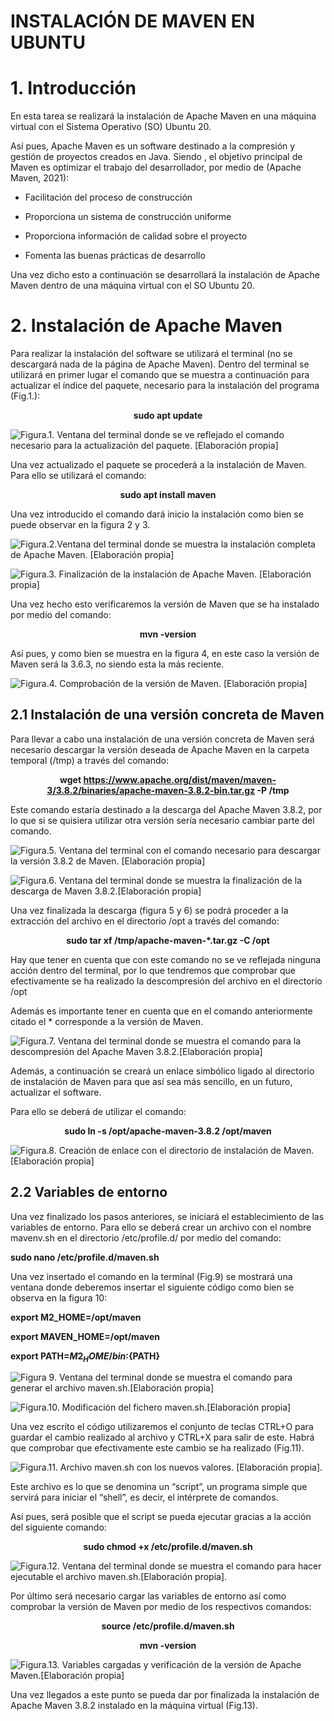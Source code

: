 # INSTALACIÓN DE MAVEN EN UBUNTU

# 1. Introducción

En esta tarea se realizará la instalación de Apache Maven en una máquina virtual con el Sistema Operativo (SO) Ubuntu 20.

Así pues, Apache Maven es un software destinado a la compresión y gestión de proyectos creados en Java. Siendo , el objetivo principal de Maven es optimizar el trabajo del desarrollador, por medio de (Apache Maven, 2021):

- Facilitación del proceso de construcción

- Proporciona un sistema de construcción uniforme

- Proporciona información de calidad sobre el proyecto

- Fomenta las buenas prácticas de desarrollo

Una vez dicho esto a continuación se desarrollará la instalación de Apache Maven dentro de una máquina virtual con el SO Ubuntu 20.

 # 2.  Instalación de Apache Maven
 
 Para realizar la instalación del software se utilizará el terminal (no se descargará nada de la página de Apache Maven). Dentro del terminal se utilizará en primer lugar el comando que se muestra a continuación para actualizar el índice del paquete, necesario para la instalación del programa (Fig.1.):
 
 **<p align="center"> sudo apt update </p>**
 
 ![Figura.1. Ventana del terminal donde se ve reflejado el comando necesario para la actualización del paquete. [Elaboración propia]](https://raw.githubusercontent.com/jdabrante/INFORME-N-2/DAW/1M.png "Figura.1. Ventana del terminal donde se ve reflejado el comando necesario para la actualización del paquete. [Elaboración propia]")

Una vez actualizado el paquete se procederá a la instalación de Maven. Para ello se utilizará el comando:

**<p align="center"> sudo apt install maven </p>**

Una vez introducido el comando dará inicio la instalación como bien se puede observar en la figura 2 y 3.

 ![Figura.2.Ventana del terminal donde se muestra la instalación completa de Apache Maven. [Elaboración propia]](https://raw.githubusercontent.com/jdabrante/INFORME-N-2/DAW/2M.png "Figura.2.Ventana del terminal donde se muestra la instalación completa de Apache Maven. [Elaboración propia]")
 
  ![Figura.3. Finalización de la instalación de Apache Maven. [Elaboración propia]](https://raw.githubusercontent.com/jdabrante/INFORME-N-2/DAW/4M.png "Figura.3. Finalización de la instalación de Apache Maven. [Elaboración propia]")

Una vez hecho esto verificaremos la versión de Maven que se ha instalado por medio del comando:

**<p align="center"> mvn -version </p>**

Así pues, y como bien se muestra en la figura 4, en este caso la versión de Maven será la 3.6.3, no siendo esta la más reciente.

  ![Figura.4.  Comprobación de la versión de Maven. [Elaboración propia]](https://raw.githubusercontent.com/jdabrante/INFORME-N-2/DAW/6M.png "Figura.4.  Comprobación de la versión de Maven. [Elaboración propia]")
  
  ## 2.1 Instalación de una versión concreta de Maven
  
Para llevar a cabo una instalación de una versión concreta de Maven será necesario descargar la versión deseada de Apache Maven en la carpeta temporal (/tmp) a través del comando:

**<p align="center"> wget https://www.apache.org/dist/maven/maven-3/3.8.2/binaries/apache-maven-3.8.2-bin.tar.gz -P /tmp </p>**

Este comando estaría destinado a la descarga del Apache Maven 3.8.2, por lo que si se quisiera utilizar otra versión sería necesario cambiar parte del comando.

  ![Figura.5. Ventana del terminal con el comando necesario para descargar la versión 3.8.2 de Maven. [Elaboración propia]
](https://raw.githubusercontent.com/jdabrante/INFORME-N-2/DAW/7M.png "Figura.5. Ventana del terminal con el comando necesario para descargar la versión 3.8.2 de Maven. [Elaboración propia]")

 ![Figura.6. Ventana del terminal donde se muestra la finalización de la descarga de Maven 3.8.2.[Elaboración propia]
](https://raw.githubusercontent.com/jdabrante/INFORME-N-2/DAW/8M.png "Figura.6. Ventana del terminal donde se muestra la finalización de la descarga de Maven 3.8.2.[Elaboración propia]")

Una vez finalizada la descarga (figura 5 y 6) se podrá proceder a la extracción del archivo en el directorio /opt a través del comando:

**<p align="center"> sudo tar xf /tmp/apache-maven-*.tar.gz -C /opt </p>**

Hay que tener en cuenta que con este comando no se ve reflejada ninguna acción dentro del terminal, por lo que tendremos que comprobar que efectivamente se ha realizado la descompresión del archivo en el directorio /opt

Además es importante tener en cuenta que en el comando anteriormente citado el * corresponde a la versión de Maven.

![Figura.7. Ventana del terminal donde se muestra el comando para la descompresión  del Apache Maven 3.8.2.[Elaboración propia]](https://raw.githubusercontent.com/jdabrante/INFORME-N-2/DAW/12M.png "Figura.7. Ventana del terminal donde se muestra el comando para la descompresión  del Apache Maven 3.8.2.[Elaboración propia]")

Además, a continuación se creará un enlace simbólico ligado al directorio de instalación de Maven para que así sea más sencillo, en un futuro, actualizar el software.

Para ello se deberá de utilizar el comando:

**<p align="center"> sudo ln -s /opt/apache-maven-3.8.2 /opt/maven </p>**

![Figura.8. Creación de enlace con el directorio de instalación de Maven.[Elaboración propia]](https://raw.githubusercontent.com/jdabrante/INFORME-N-2/DAW/14M.png "Figura.8. Creación de enlace con el directorio de instalación de Maven.[Elaboración propia]")

## 2.2 Variables de entorno

Una vez finalizado los pasos anteriores, se iniciará el establecimiento de las variables de entorno. Para ello se deberá crear un archivo con el nombre mavenv.sh en el directorio /etc/profile.d/ por medio del comando:

**<p aling="center"> sudo nano /etc/profile.d/maven.sh </p>**

Una vez insertado el comando en la terminal (Fig.9) se mostrará una ventana donde deberemos insertar el siguiente código como bien se observa en la figura 10:

**export M2_HOME=/opt/maven**

**export MAVEN_HOME=/opt/maven**

**export PATH=${M2_HOME}/bin:${PATH}**


![Figura 9. Ventana del terminal donde se muestra el comando para generar el archivo maven.sh.[Elaboración propia]
](https://raw.githubusercontent.com/jdabrante/INFORME-N-2/DAW/15M.png "Figura 9. Ventana del terminal donde se muestra el comando para generar el archivo maven.sh.[Elaboración propia]")

![Figura.10. Modificación del fichero maven.sh.[Elaboración propia]
](https://raw.githubusercontent.com/jdabrante/INFORME-N-2/DAW/16M.png "Figura.10. Modificación del fichero maven.sh.[Elaboración propia]")

Una vez escrito el código utilizaremos el conjunto de teclas CTRL+O para guardar el cambio realizado al archivo y CTRL+X para salir de este. Habrá que comprobar que efectivamente este cambio se ha realizado (Fig.11).


![Figura.11. Archivo  maven.sh con los nuevos valores. [Elaboración propia].
](https://raw.githubusercontent.com/jdabrante/INFORME-N-2/DAW/17M.png "Figura.11. Archivo  maven.sh con los nuevos valores. [Elaboración propia].")

Este archivo es lo que se denomina un “script”, un programa simple que servirá para iniciar el “shell”, es decir, el intérprete de comandos.

Así pues, será posible que el script se pueda ejecutar gracias a la acción del siguiente comando:

**<p align="center"> sudo chmod +x /etc/profile.d/maven.sh </p>**


![Figura.12. Ventana del terminal donde se muestra el comando para hacer ejecutable el archivo maven.sh.[Elaboración propia].](https://raw.githubusercontent.com/jdabrante/INFORME-N-2/DAW/12M.png "Figura.12. Ventana del terminal donde se muestra el comando para hacer ejecutable el archivo maven.sh.[Elaboración propia].")

Por último será necesario cargar las variables de entorno así como comprobar la versión de Maven por medio de los respectivos comandos:

**<p align="center"> source /etc/profile.d/maven.sh </p>**

**<p align="center"> mvn -version </p>**

![Figura.13. Variables cargadas y verificación de la versión de Apache Maven.[Elaboración propia]](https://raw.githubusercontent.com/jdabrante/INFORME-N-2/DAW/20M.png "Figura.13. Variables cargadas y verificación de la versión de Apache Maven.[Elaboración propia]")

Una vez llegados a este punto se pueda dar por finalizada la instalación de Apache Maven 3.8.2 instalado en la máquina virtual (Fig.13).















